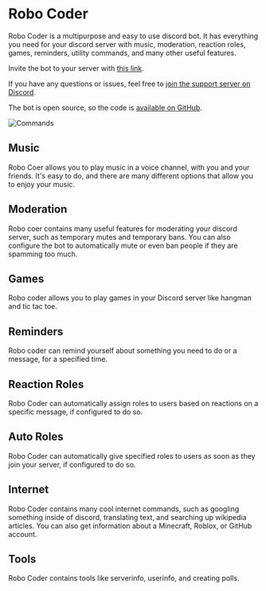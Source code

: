 <link rel="shortcut icon" type="image/x-icon" href="favicon.png">

# Robo Coder
Robo Coder is a multipurpose and easy to use discord bot. It has everything you need for your discord server with music, moderation, reaction roles, games, reminders, utility commands, and many other useful features.

Invite the bot to your server with [this link](https://discord.com/oauth2/authorize?client_id=639607732202110977&scope=bot+applications.commands&permissions=4566936822).

If you have any questions or issues, feel free to [join the support server on Discord](https://discord.gg/6jQpPeEtQM).

The bot is open source, so the code is [available on GitHub](https://github.com/ilovetocode2019/Robo-Coder).

![Commands](https://raw.githubusercontent.com/ilovetocode2019/Robo-Coder/master/assets/commands.gif)

## Music
Robo Coer allows you to play music in a voice channel, with you and your friends. It's easy to do, and there are many different options that allow you to enjoy your music.

## Moderation
Robo coer contains many useful features for moderating your discord server, such as temporary mutes and temporary bans. You can also configure the bot to automatically mute or even ban people if they are spamming too much.

## Games
Robo coder allows you to play games in your Discord server like hangman and tic tac toe.

## Reminders
Robo coder can remind yourself about something you need to do or a message, for a specified time.

## Reaction Roles
Robo Coder can automatically assign roles to users based on reactions on a specific message, if configured to do so.

## Auto Roles
Robo Coder can automatically give specified roles to users as soon as they join your server, if configured to do so.

## Internet
Robo Coder contains many cool internet commands, such as googling something inside of discord, translating text, and searching up wikipedia articles. You can also get information about a Minecraft, Roblox, or GitHub account.

## Tools
Robo Coder contains tools like serverinfo, userinfo, and creating polls.
